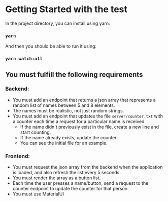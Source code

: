 # Getting Started with the test

In the project directory, you can install using yarn:

### `yarn`

And then you should be able to run it using:

### `yarn watch:all`

## You must fulfill the following requirements

### Backend:
- You must add an endpoint that returns a json array that represents a random list of names between 5 and 8 elements.
- The names must be realistic, not just random strings.
- You must add an endpoint that updates the file `server/counter.txt` with a counter each time a request for a particular name is received.
  - If the name didn't previously exist in the file, create a new line and start counting.
  - If the name already exists, update the counter.
  - You can see the initial file for an example.

### Frontend:
- You must request the json array from the backend when the application is loaded, and also refresh the list every 5 seconds.
- You must render the array as a button list.
- Each time the user presses a name/button, send a request to the counter endpoint to update the counter for that person.
- You must use MaterialUI
